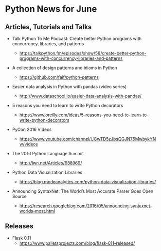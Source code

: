# Python News for June

## Articles, Tutorials and Talks

* Talk Python To Me Podcast: Create better Python programs with concurrency, libraries, and patterns
	* https://talkpython.fm/episodes/show/58/create-better-python-programs-with-concurrency-libraries-and-patterns

* A collection of design patterns and idioms in Python
	* https://github.com/faif/python-patterns

* Easier data analysis in Python with pandas (video series)
	* http://www.dataschool.io/easier-data-analysis-with-pandas/

* 5 reasons you need to learn to write Python decorators
	* https://www.oreilly.com/ideas/5-reasons-you-need-to-learn-to-write-python-decorators

* PyCon 2016 Videos
	* https://www.youtube.com/channel/UCwTD5zJbsQGJN75MwbykYNw/videos

* The 2016 Python Language Summit
	* http://lwn.net/Articles/688969/

* Python Data Visualization Libraries
	* https://blog.modeanalytics.com/python-data-visualization-libraries/

* Announcing SyntaxNet: The World’s Most Accurate Parser Goes Open Source
	* https://research.googleblog.com/2016/05/announcing-syntaxnet-worlds-most.html

## Releases

* Flask 0.11
	* https://www.palletsprojects.com/blog/flask-011-released/
